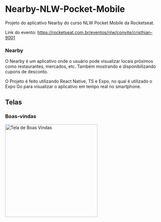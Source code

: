 # Nearby-NLW-Pocket-Mobile
 Projeto do aplicativo Nearby do curso NLW Pocket Mobile da Rocketseat.
 
 Link do evento: https://rocketseat.com.br/eventos/nlw/convite/cristhian-9001

 ### Nearby
 O Nearby é um aplicativo onde o usuário pode visualizar locais próximos como restaurantes, mercados, etc. Também mostrando e disponibilizando cupons de desconto.

 O Projeto é feito utilizando React Native, TS e Expo, no qual é utilizado o Expo Go para visualizar o aplicativo em tempo real no smartphone.

## Telas
### Boas-vindas
<img src="https://github.com/user-attachments/assets/d614f50e-8c08-4737-9b55-fbb9de7b2c6b" alt="Tela de Boas Vindas" width="300">

